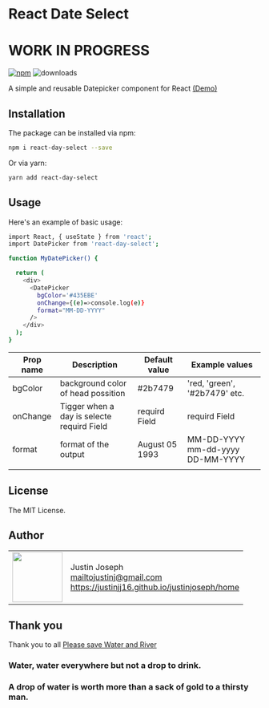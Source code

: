 # React Date Select

# WORK IN PROGRESS

[![npm](https://img.shields.io/npm/v/react-day-select.svg)](https://www.npmjs.com/package/react-day-select) ![downloads](https://img.shields.io/npm/dt/react-day-select.svg)

A simple and reusable Datepicker component for React [(Demo)](https://parceljs.org)

## Installation

The package can be installed via npm:

```bash
npm i react-day-select --save
```

Or via yarn:

```bash
yarn add react-day-select
```

## Usage

Here's an example of basic usage:

```bash
import React, { useState } from 'react';
import DatePicker from 'react-day-select';

function MyDatePicker() {

  return (
    <div>
      <DatePicker
        bgColor='#435EBE'
        onChange={(e)=>console.log(e)}
        format="MM-DD-YYYY"
      />
    </div>
  );
}

```

| Prop name | Description                                | Default value  | Example values                   |
| --------- | ------------------------------------------ | -------------- | -------------------------------- |
| bgColor   | background color of head possition         | #2b7479        | 'red, 'green', '#2b7479' etc.    |
| onChange  | Tigger when a day is selecte requird Field | requird Field  | requird Field                    |
| format    | format of the output                       | August 05 1993 | MM-DD-YYYY mm-dd-yyyy DD-MM-YYYY |
|           |                                            |                |                                  |

## License

The MIT License.

## Author

<table>
  <tr>
    <td>
      <img src="https://avatars.githubusercontent.com/u/38469058?v=4." width="100">
    </td>
    <td>
      Justin Joseph<br />
      <a href="mailto:mailtojustinj@gmail.com">mailtojustinj@gmail.com</a><br />
      <a href="https://justinjj16.github.io/justinjoseph/home">https://justinjj16.github.io/justinjoseph/home</a>
    </td>
  </tr>
</table>

## Thank you

Thank you to all [Please save Water and River](https://parceljs.org)

[]()

### Water, water everywhere but not a drop to drink.

### A drop of water is worth more than a sack of gold to a thirsty man.

